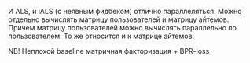 И ALS, и iALS (с неявным фидбеком) отлично параллеляться. Можно отдельно вычислять матрицу пользователей и матрицу айтемов. Причем матрицу пользователей можно вычислять параллельно по пользователем. То же относится и к матрице айтемов.

NB! Неплохой baseline матричная факторизация + BPR-loss